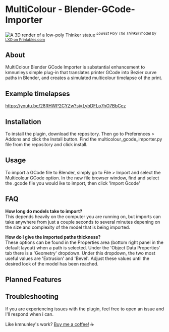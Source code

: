 # MultiColour - Blender-GCode-Importer

![A 3D render of a low-poly Thinker statue](/images/low_poly_thinker.png)
<sup>*Lowest Poly The Thinker* model by [LXO on Printables.com](https://www.printables.com/model/1165-lowest-poly-the-thinker)</sup>

## About

MultiColour Blender GCode Importer is substantial enhancement to kmnunleys simple plug-in that translates printer GCode into Bezier curve paths in Blender, and creates a simulated multicolour timelapse of the print.

## Example timelapses
https://youtu.be/28RHWP2CYZw?si=LybDFLo7hO7BbCez


## Installation
To install the plugin, download the repository. Then go to Preferences > Addons and click the Install button. Find the multicolour_gcode_importer.py file from the repository and click install.

## Usage
To import a GCode file to Blender, simply go to File > Import and select the Multicolour GCode option. In the new file browser window, find and select the .gcode file you would ike to import, then click 'Import Gcode'

## FAQ
**How long do models take to import?**<br>
This depends heavily on the computer you are running on, but imports can take anywhere from just a couple seconds to several minutes depening on the size and complexity of the model that is being imported.

**How do I give the imported paths thickness?**<br>
These options can be found in the Properties area (bottom right panel in the default layout) when a path is selected. Under the 'Object Data Properties' tab there is a 'Geometry' dropdown. Under this dropdown, the two most useful values are 'Extrusion' and 'Bevel'. Adjust these values until the desired look of the model has been reached.

## Planned Features


## Troubleshooting
If you are experiencing issues with the plugin, feel free to open an issue and I'll respond when i can.


Like kmnunley's work?
[Buy me a coffee!](https://www.buymeacoffee.com/kmnunley) :coffee:
